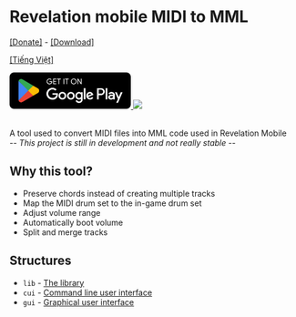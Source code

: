 # Revelation mobile MIDI to MML

[[Donate]](https://github.com/cuikho210/revelation-mobile-midi-to-mml/blob/main/README/DONATE.md) - 
[[Download]](https://github.com/cuikho210/revelation-mobile-midi-to-mml/releases)  

[[Tiếng Việt]](https://github.com/cuikho210/revelation-mobile-midi-to-mml/blob/main/README/README-vi.md)

<a href="https://play.google.com/store/apps/details?id=com.mtlkms.revelation_mobile_midi_to_mml">
  <img src="https://raw.githubusercontent.com/pioug/google-play-badges/main/svg/en.svg" height="64" />
</a>
<a href="https://apps.microsoft.com/detail/9nwbrmhf4tlh">
  <img src="https://get.microsoft.com/images/en-us%20dark.svg" height="64"/>
</a>
<br />  
<br />  

A tool used to convert MIDI files into MML code used in Revelation Mobile  
-- *This project is still in development and not really stable* --  

## Why this tool?

+ Preserve chords instead of creating multiple tracks
+ Map the MIDI drum set to the in-game drum set
+ Adjust volume range
+ Automatically boot volume
+ Split and merge tracks

## Structures

+ `lib` - [The library](https://github.com/cuikho210/revelation-mobile-midi-to-mml/tree/main/lib)
+ `cui` - [Command line user interface](https://github.com/cuikho210/revelation-mobile-midi-to-mml/tree/main/cui)
+ `gui` - [Graphical user interface](https://github.com/cuikho210/revelation-mobile-midi-to-mml/tree/main/gui)
